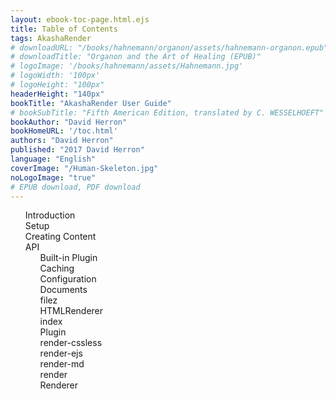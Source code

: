 ```yaml
---
layout: ebook-toc-page.html.ejs
title: Table of Contents
tags: AkashaRender
# downloadURL: "/books/hahnemann/organon/assets/hahnemann-organon.epub"
# downloadTitle: "Organon and the Art of Healing (EPUB)"
# logoImage: '/books/hahnemann/assets/Hahnemann.jpg'
# logoWidth: '100px'
# logoHeight: "100px"
headerHeight: "140px"
bookTitle: "AkashaRender User Guide"
# bookSubTitle: "Fifth American Edition, translated by C. WESSELHOEFT"
bookAuthor: "David Herron"
bookHomeURL: '/toc.html'
authors: "David Herron"
published: "2017 David Herron"
language: "English"
coverImage: "/Human-Skeleton.jpg"
noLogoImage: "true"
# EPUB download, PDF download
---
```


<nav epub:type="toc" id="toc">

<ol type="1" start="1">
    <li><a href="1-introduction.html" id="introduction">Introduction</a></li>
    <li><a href="2-setup.html" id="setup">Setup</a></li>
    <li><a href="3-create-content.html" id="create-content">Creating Content</a></li>
    <li>API
        <ol>
        <li><a href="api/built-in.js.html" id="built-in">Built-in Plugin</a></li>
        <li><a href="api/caching.js.html" id="caching">Caching</a></li>
        <li><a href="api/Configuration.js.html" id="Configuration">Configuration</a></li>
        <li><a href="api/documents.js.html" id="documents">Documents</a></li>
        <li><a href="api/filez.js.html" id="filez"></a>filez</li>
        <li><a href="api/HTMLRenderer.js.html" id="HTMLRenderer">HTMLRenderer</a></li>
        <li><a href="api/index.js.html" id="index">index</a></li>
        <li><a href="api/Plugin.js.html" id="Plugin">Plugin</a></li>
        <li><a href="api/render-cssless.js.html" id="render-cssless">render-cssless</a></li>
        <li><a href="api/render-ejs.js.html" id="render-ejs">render-ejs</a></li>
        <li><a href="api/render-md.js.html" id="render-md">render-md</a></li>
        <li><a href="api/render.js.html" id="render">render</a></li>
        <li><a href="api/Renderer.js.html" id="Renderer">Renderer</a></li>
        </ol>
    </li>
</ol>

</nav>
